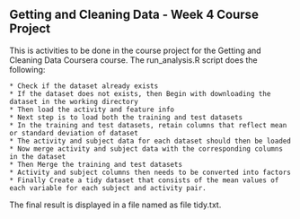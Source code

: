 ## Getting and Cleaning Data - Week 4 Course Project

This is activities to be done in the course project for the Getting and Cleaning Data Coursera course. The run_analysis.R script does the following:

    * Check if the dataset already exists 
    * If the dataset does not exists, then Begin with downloading the dataset in the working directory
    * Then load the activity and feature info
    * Next step is to load both the training and test datasets
    * In the training and test datasets, retain columns that reflect mean or standard deviation of dataset
    * The activity and subject data for each dataset should then be loaded
    * Now merge activity and subject data with the corresponding columns in the dataset
    * Then Merge the training and test datasets
    * Activity and subject columns then needs to be converted into factors
    * Finally Create a tidy dataset that consists of the mean values of each variable for each subject and activity pair.

The final result is displayed in a file named as file tidy.txt.